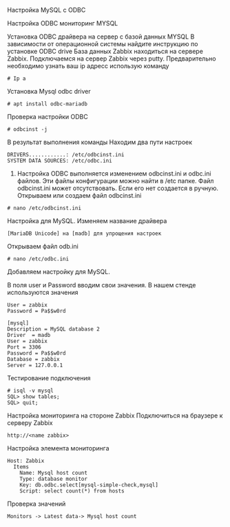 Настройка MySQL с ODBC


Настройка ODBC мониторинг MYSQL

Установка ODBC драйвера на сервер c базой данных MYSQL
В зависимости от операционной системы найдите инструкцию по установке ODBC drive
База данных Zabbix находиться на сервере Zabbix.
Подключаемся на сервер Zabbix через putty.
Предварительно необходимо узнать ваш ip адресс использую команду
```
# Ip a
```
Установка Mysql odbc driver
```
# apt install odbc-mariadb
```
Проверка настройки ODBC
```
# odbcinst -j
```
В результат выполнения команды 
Находим два пути настроек
```
DRIVERS............: /etc/odbcinst.ini
SYSTEM DATA SOURCES: /etc/odbc.ini
```
1.	Настройка ODBC выполняется изменением odbcinst.ini и odbc.ini файлов. Эти файлы конфигурации можно найти в /etc папке. 
Файл odbcinst.ini может отсутствовать. Если его нет создается в ручную.
Открываем или создаем файл odbcinst.ini
```
# nano /etc/odbcinst.ini
```
Настройка для MySQL. Изменяем название драйвера
```
[MariaDB Unicode] на [madb] для упрощения настроек
```
Открываем файл odb.ini
```
# nano /etc/odbc.ini
```
Добавляем настройку для MySQL.

В поля user и Password вводим свои значения.
В нашем стенде используются значения 
```
User = zabbix
Password = Pa$$w0rd
```
```
[mysql]                       
Description = MySQL database 2                 
Driver  = madb                                
User = zabbix                                    
Port = 3306                                    
Password = Pa$$w0rd                           
Database = zabbix                             
Server = 127.0.0.1
```
Тестирование подключения 
```
# isql -v mysql
SQL> show tables;
SQL> quit;
```
Настройка мониторинга на стороне Zabbix
Подключиться на браузере к серверу Zabbix
```
http://<name zabbix>
```
Настройка элемента мониторинга
```
Host: Zabbix
  Items
    Name: Mysql host count
    Type: database monitor
    Key: db.odbc.select[mysql-simple-check,mysql]
    Script: select count(*) from hosts
```
Проверка значений 
```
Monitors -> Latest data-> Mysql host count
```



